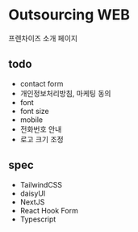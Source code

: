 # Outsourcing WEB
프렌차이즈 소개 페이지

## todo
- contact form
- 개인정보처리방침, 마케팅 동의
- font
- font size
- mobile
- 전화번호 안내
- 로고 크기 조정

## spec

- TailwindCSS
- daisyUI
- NextJS
- React Hook Form
- Typescript

